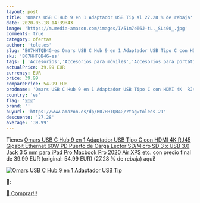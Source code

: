```yaml
---
layout: post
title: 'Omars USB C Hub 9 en 1 Adaptador USB Tip al 27.28 % de rebaja'
date: 2020-05-18 14:39:43
image: 'https://m.media-amazon.com/images/I/51m7eT6J-tL._SL400_.jpg'
comments: true
category: ofertas
author: 'tole.es'
slug: 'B07HHTQB4G-es Omars USB C Hub 9 en 1 Adaptador USB Tipo C con HDMI 4K...'
sku: 'B07HHTQB4G-es'
tags: [ 'Accesorios','Accesorios para móviles','Accesorios para portátiles y netbooks','Cargadores y adaptadores para portátiles y netbooks','Cargadores y bases de carga para portátiles y netbooks','Comunicación móvil y accesorios','Electrónica','Fundas y carcasas para teléfonos móviles','Informática','Móviles','Móviles y smartphones libres','ipad', ]
actualPrice: 39.99 EUR
currency: EUR
price: 39.99
comparePrice: 54.99 EUR
prodname: 'Omars USB C Hub 9 en 1 Adaptador USB Tipo C con HDMI 4K  RJ45 Gigabit Ethernet  60W PD Puerto de Carga  Lector SD/Micro SD  3 x USB 3.0  Jack 3 5 mm para iPad Pro Macbook Pro 2020 Air XPS etc.'
country: 'es'
flag: '🇪🇸'
brand: ''
buyurl: 'https://www.amazon.es/dp/B07HHTQB4G/?tag=tolees-21'
descuento: '27.28'
average: '39.99'
---
```


Tienes [Omars USB C Hub 9 en 1 Adaptador USB Tipo C con HDMI 4K  RJ45 Gigabit Ethernet  60W PD Puerto de Carga  Lector SD/Micro SD  3 x USB 3.0  Jack 3 5 mm para iPad Pro Macbook Pro 2020 Air XPS etc.](https://www.amazon.es/dp/B07HHTQB4G/?tag=tolees-21) con precio final de  39.99 EUR (original: 54.99 EUR) (27.28 %  de rebaja) aqui!

[![Omars USB C Hub 9 en 1 Adaptador USB Tip](https://m.media-amazon.com/images/I/51m7eT6J-tL._SL400_.jpg)](https://www.amazon.es/dp/B07HHTQB4G/?tag=tolees-21)

🔎:


[🛒 Comprar!!!](https://www.amazon.es/dp/B07HHTQB4G/?tag=tolees-21)
